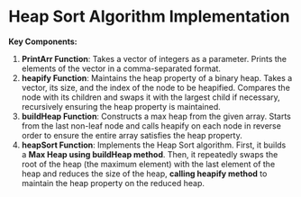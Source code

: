# Heap Sort Algorithm Implementation
**Key Components:**
  1. **PrintArr Function**:
        Takes a vector of integers as a parameter.
        Prints the elements of the vector in a comma-separated format.
  2. **heapify Function**:
        Maintains the heap property of a binary heap.
        Takes a vector, its size, and the index of the node to be heapified.
        Compares the node with its children and swaps it with the largest child if necessary, recursively ensuring the heap property is maintained.
  3. **buildHeap Function**:
        Constructs a max heap from the given array.
        Starts from the last non-leaf node and calls heapify on each node in reverse order to ensure the entire array satisfies the heap property.
  4. **heapSort Function**:
        Implements the Heap Sort algorithm.
        First, it builds a **Max Heap using buildHeap method**.
        Then, it repeatedly swaps the root of the heap (the maximum element) with the last element of the heap and reduces the size of the heap, **calling heapify method** to maintain the heap property on the reduced heap.
